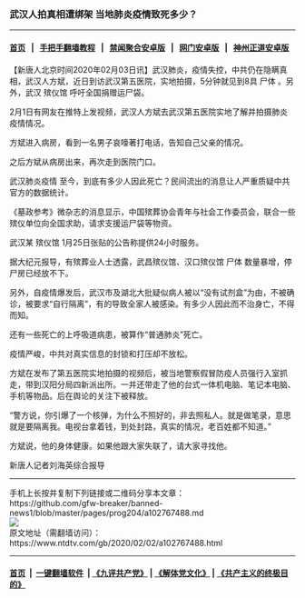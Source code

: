 ### 武汉人拍真相遭绑架 当地肺炎疫情致死多少？
------------------------

#### [首页](https://github.com/gfw-breaker/banned-news1/blob/master/README.md) &nbsp;&nbsp;|&nbsp;&nbsp; [手把手翻墙教程](https://github.com/gfw-breaker/guides/wiki) &nbsp;&nbsp;|&nbsp;&nbsp; [禁闻聚合安卓版](https://github.com/gfw-breaker/bn-android) &nbsp;&nbsp;|&nbsp;&nbsp; [网门安卓版](https://github.com/oGate2/oGate) &nbsp;&nbsp;|&nbsp;&nbsp; [神州正道安卓版](https://github.com/SzzdOgate/update) 



<div><div class="post_content" itemprop="articleBody">
 <p>
  【新唐人北京时间2020年02月03日讯】武汉肺炎，疫情失控，中共仍在隐瞒真相，武汉人方斌，近日到访武汉第五医院，实地拍摄，5分钟就见到8具
  <ok href="https://www.ntdtv.com/gb/尸体.htm">
   尸体
  </ok>
  。另外，武汉
  <ok href="https://www.ntdtv.com/gb/殡仪馆.htm">
   殡仪馆
  </ok>
  呼吁全国捐赠运尸袋。
 </p>
 <p>
  2月1日有网友在推特上发视频，武汉人方斌去武汉第五医院实地了解并拍摄肺炎疫情情况。
 </p>
 <p>
  方斌进入病房，看到一名男子哀嚎著打电话，告知自己父亲的情况。
 </p>
 <p>
  之后方斌从病房出来，再次走到医院门口。
 </p>
 <p>
  <ok href="https://www.ntdtv.com/gb/442749.htm">
   武汉肺炎疫情
  </ok>
  至今，到底有多少人因此死亡？民间流出的消息让人严重质疑中共官方的数据统计。
 </p>
 <p>
  《墓政参考》微杂志的消息显示，中国殡葬协会青年与社会工作委员会，联合一些殡仪单位向全国求助，请求支援运尸袋等物资。
 </p>
 <p>
  武汉某
  <ok href="https://www.ntdtv.com/gb/殡仪馆.htm">
   殡仪馆
  </ok>
  1月25日张贴的公告称提供24小时服务。
 </p>
 <p>
  据大纪元报导，有殡葬业人士透露，武昌殡仪馆、汉口殡仪馆
  <ok href="https://www.ntdtv.com/gb/尸体.htm">
   尸体
  </ok>
  数量暴增，停尸房已经放不下。
 </p>
 <p>
  另外，自疫情爆发后，武汉市及湖北大批疑似病人被以“没有试剂盒”为由，不被确诊，被要求“自行隔离”，有的导致全家人被感染。有多少人因此而不治身亡，不得而知。
 </p>
 <p>
  还有一些死亡的上呼吸道病患，被算作“普通肺炎”死亡。
 </p>
 <p>
  疫情严峻，中共对真实信息的封锁和打压却不放松。
 </p>
 <p>
  方斌在发布了第五医院实地拍摄的视频后，被当地警察假冒防疫人员强行入室抓走，带到汉阳分局四新派出所。一并还带走了他的台式一体机电脑、笔记本电脑、手机等物品。后在舆论的关注下被释放。
 </p>
 <p>
  “警方说，你引爆了一个核弹，为什么不照好的，非去照私人。就是做笔录，意思就是要隔离我。电视台拿着钱，到处封路，真实的情况，老百姓都不知道。”
 </p>
 <p>
  方斌说，他的身体健康。如果他跟大家失联了，请大家寻找他。
 </p>
 <p>
  新唐人记者刘海英综合报导
 </p>
 <div class="single_ad">
 </div>
</div>
</div>
<hr/>
手机上长按并复制下列链接或二维码分享本文章：<br/>
https://github.com/gfw-breaker/banned-news1/blob/master/pages/prog204/a102767488.md <br/>
<a href='https://github.com/gfw-breaker/banned-news1/blob/master/pages/prog204/a102767488.md'><img src='https://github.com/gfw-breaker/banned-news1/blob/master/pages/prog204/a102767488.md.png'/></a> <br/>
原文地址（需翻墙访问）：https://www.ntdtv.com/gb/2020/02/02/a102767488.html


------------------------
#### [首页](https://github.com/gfw-breaker/banned-news1/blob/master/README.md) &nbsp;|&nbsp; [一键翻墙软件](https://github.com/gfw-breaker/nogfw/blob/master/README.md) &nbsp;| [《九评共产党》](https://github.com/gfw-breaker/9ping.md/blob/master/README.md#九评之一评共产党是什么) | [《解体党文化》](https://github.com/gfw-breaker/jtdwh.md/blob/master/README.md) | [《共产主义的终极目的》](https://github.com/gfw-breaker/gczydzjmd.md/blob/master/README.md)


<img src='http://gfw-breaker.win/banned-news/pages/prog204/a102767488.md' width='0px' height='0px'/>